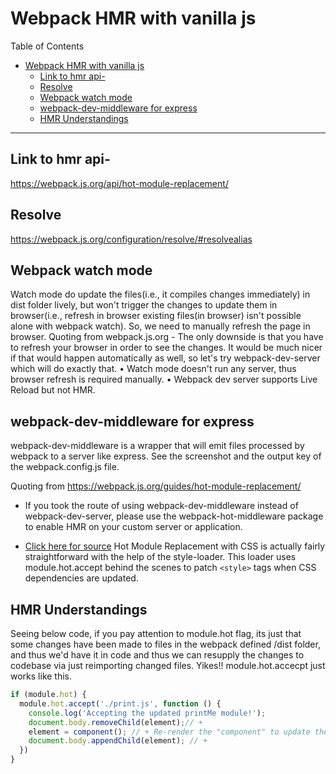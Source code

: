 # Webpack HMR with vanilla js

Table of Contents
<!-- no toc -->

- [Webpack HMR with vanilla js](#webpack-hmr-with-vanilla-js)
  - [Link to hmr api-](#link-to-hmr-api-)
  - [Resolve](#resolve)
  - [Webpack watch mode](#webpack-watch-mode)
  - [webpack-dev-middleware for express](#webpack-dev-middleware-for-express)
  - [HMR Understandings](#hmr-understandings)

***

## Link to hmr api-

<https://webpack.js.org/api/hot-module-replacement/>

## Resolve

<https://webpack.js.org/configuration/resolve/#resolvealias>

## Webpack watch mode

Watch mode do update the files(i.e., it compiles changes immediately) in dist folder lively, but won't trigger the changes to update them in browser(i.e.,  refresh in browser existing files(in browser) isn't possible alone with webpack watch). So, we need to manually refresh the page in browser.
Quoting from webpack.js.org - The only downside is that you have to refresh your browser in order to see the changes. It would be much nicer if that would happen automatically as well, so let's try webpack-dev-server which will do exactly that.
• Watch mode doesn't run any server, thus browser refresh is required manually.
• Webpack dev server supports Live Reload but not HMR.

## webpack-dev-middleware for express

webpack-dev-middleware is a wrapper that will emit files processed by webpack to a server like express. See the screenshot and the output key of the webpack.config.js file.

Quoting from <https://webpack.js.org/guides/hot-module-replacement/>

- If you took the route of using webpack-dev-middleware instead of webpack-dev-server, please use the webpack-hot-middleware package to enable HMR on your custom server or application.

- [Click here for source](https://webpack.js.org/guides/hot-module-replacement/#hmr-with-stylesheets) Hot Module Replacement with CSS is actually fairly straightforward with the help of the style-loader. This loader uses module.hot.accept behind the scenes to patch `<style>` tags when CSS dependencies are updated.

## HMR Understandings

Seeing below code, if you pay attention to module.hot flag, its just that some changes have been made to files in the webpack defined /dist folder,
and thus we'd have it in code and thus we can resupply the changes to codebase via just reimporting changed files. Yikes!! module.hot.accecpt
just works like this.

```js
if (module.hot) {
  module.hot.accept('./print.js', function () {
    console.log('Accepting the updated printMe module!');
    document.body.removeChild(element);// +
    element = component(); // + Re-render the "component" to update the click handler
    document.body.appendChild(element); // +
  })
}
```
